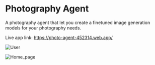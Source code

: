 # Photography Agent
A photography agent that let you create a finetuned image generation models for your photography needs.

Live app link: https://photo-agent-452314.web.app/

![User](https://github.com/user-attachments/assets/b8fef05d-4569-4279-a8cd-fb812a11bb8a)



![Home_page](https://github.com/user-attachments/assets/744939d4-e818-4fb2-b48e-6d4ab48e94ac)

